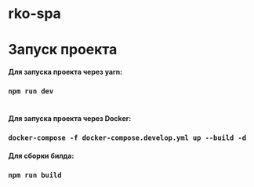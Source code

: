 # rko-spa
# Запуск проекта

#### Для запуска проекта через yarn:
### `npm run dev`
#

#
#### Для запуска проекта через Docker:
### `docker-compose -f docker-compose.develop.yml up --build -d`
#### Для сборки билда:
### `npm run build`



